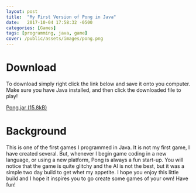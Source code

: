 ```yaml
---
layout: post
title:  "My First Version of Pong in Java"
date:   2017-10-04 17:58:32 -0500
categories: [Games]
tags: [programming, java, game]
cover: /public/assets/images/pong.png
---
```


Download
========

To download simply right click the link below and save it onto you computer. Make sure you have Java installed, and then click the downloaded file to play!

[Pong.jar (15.8kB)][1]

Background
==========

This is one of the first games I programmed in Java. It is not my first game, I have created several. But, whenever I begin game coding in a new language, or using a new platform, Pong is always a fun start-up. You will notice that the game is quite glitchy and the AI is not the best, but it was a simple two day build to get whet my appetite. I hope you enjoy this little build and I hope it inspires you to go create some games of your own! Have fun!

[1]: {{site.url}}/public/downloads/pong/Pong.jar

